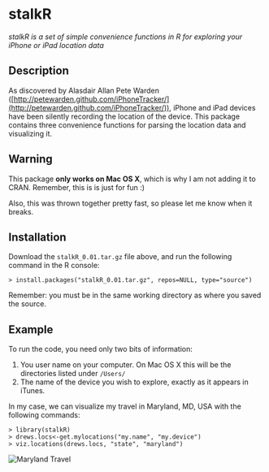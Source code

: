 # stalkR #

*stalkR is a set of simple convenience functions in R for exploring your iPhone or iPad location data*

## Description ##

As discovered by Alasdair Allan Pete Warden ([http://petewarden.github.com/iPhoneTracker/](http://petewarden.github.com/iPhoneTracker/)), iPhone and iPad devices have been silently recording the location of the device.  This package contains three convenience functions for parsing the location data and visualizing it.

## Warning ##

This package **only works on Mac OS X**, which is why I am not adding it to CRAN.  Remember, this is is just for fun :)

Also, this was thrown together pretty fast, so please let me know when it breaks.

## Installation ##

Download the `stalkR_0.01.tar.gz` file above, and run the following command in the R console:

    > install.packages("stalkR_0.01.tar.gz", repos=NULL, type="source")

Remember: you must be in the same working directory as where you saved the source.

## Example ##

To run the code, you need only two bits of information:

1. You user name on your computer.  On Mac OS X this will be the directories listed under `/Users/`
2. The name of the device you wish to explore, exactly as it appears in iTunes.

In my case, we can visualize my travel in Maryland, MD, USA with the following commands:

    > library(stalkR)
    > drews.locs<-get.mylocations("my.name", "my.device")
    > viz.locations(drews.locs, "state", "maryland")

![Maryland Travel](http://www.drewconway.com/zia/wp-content/uploads/2011/04/my_maryland.png)
